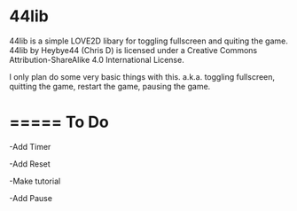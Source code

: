 44lib
=====

44lib is a simple LOVE2D libary for toggling fullscreen and quiting the game.
44lib by Heybye44 (Chris D) is licensed under a Creative Commons Attribution-ShareAlike 4.0 International License.

I only plan do some very basic things with this. a.k.a. toggling fullscreen, quitting the game, restart the game, pausing the game.

=====
To Do
=====
-Add Timer 

-Add Reset 

-Make tutorial 

-Add Pause 